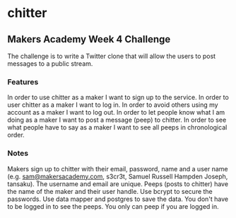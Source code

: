 # chitter

## Makers Academy Week 4 Challenge

The challenge is to write a Twitter clone that will allow the users to post messages to a public stream.

### Features
In order to use chitter as a maker I want to sign up to the service.
In order to user chitter as a maker I want to log in.
In order to avoid others using my account as a maker I want to log out.
In order to let people know what I am doing as a maker I want to post a message (peep) to chitter.
In order to see what people have to say as a maker I want to see all peeps in chronological order.

### Notes 
Makers sign up to chitter with their email, password, name and a user name (e.g. sam@makersacademy.com, s3cr3t, Samuel Russell Hampden Joseph, tansaku).
The username and email are unique.
Peeps (posts to chitter) have the name of the maker and their user handle.
Use bcrypt to secure the passwords.
Use data mapper and postgres to save the data.
You don't have to be logged in to see the peeps.
You only can peep if you are logged in.
